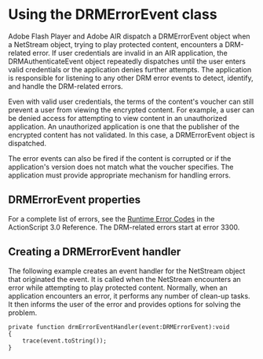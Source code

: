 # Using the DRMErrorEvent class

<div>

Adobe Flash Player and Adobe AIR dispatch a DRMErrorEvent object when a
NetStream object, trying to play protected content, encounters a DRM-related
error. If user credentials are invalid in an AIR application, the
DRMAuthenticateEvent object repeatedly dispatches until the user enters valid
credentials or the application denies further attempts. The application is
responsible for listening to any other DRM error events to detect, identify, and
handle the DRM-related errors.

Even with valid user credentials, the terms of the content's voucher can still
prevent a user from viewing the encrypted content. For example, a user can be
denied access for attempting to view content in an unauthorized application. An
unauthorized application is one that the publisher of the encrypted content has
not validated. In this case, a DRMErrorEvent object is dispatched.

The error events can also be fired if the content is corrupted or if the
application's version does not match what the voucher specifies. The application
must provide appropriate mechanism for handling errors.

</div>

<div>

## DRMErrorEvent properties

<div>

For a complete list of errors, see the
[Runtime Error Codes](https://help.adobe.com/en_US/FlashPlatform/reference/actionscript/3/runtimeErrors.html)
in the ActionScript 3.0 Reference. The DRM-related errors start at error 3300.

</div>

</div>

<div>

## Creating a DRMErrorEvent handler

<div>

The following example creates an event handler for the NetStream object that
originated the event. It is called when the NetStream encounters an error while
attempting to play protected content. Normally, when an application encounters
an error, it performs any number of clean-up tasks. It then informs the user of
the error and provides options for solving the problem.

    private function drmErrorEventHandler(event:DRMErrorEvent):void
    {
    	trace(event.toString());
    }

</div>

</div>

<div>

<div>

</div>

</div>
